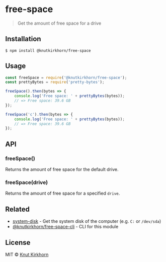 # free-space
> Get the amount of free space for a drive

## Installation
```
$ npm install @knutkirkhorn/free-space
```

## Usage
```js
const freeSpace = require('@knutkirkhorn/free-space');
const prettyBytes = require('pretty-bytes');

freeSpace().then(bytes => {
    console.log('Free space: ' + prettyBytes(bytes));
    // => Free space: 39.6 GB
});

freeSpace('c').then(bytes => {
    console.log('Free space: ' + prettyBytes(bytes));
    // => Free space: 39.6 GB
});
```

## API
### freeSpace()
Returns the amount of free space for the default drive.

### freeSpace(drive)
Returns the amount of free space for a specified `drive`.

## Related
- [system-disk](https://github.com/knutkirkhorn/system-disk) - Get the system disk of the computer (e.g. `C:` or `/dev/sda`)
- [@knutkirkhorn/free-space-cli](https://github.com/knutkirkhorn/free-space-cli) - CLI for this module

## License
MIT © [Knut Kirkhorn](LICENSE)
